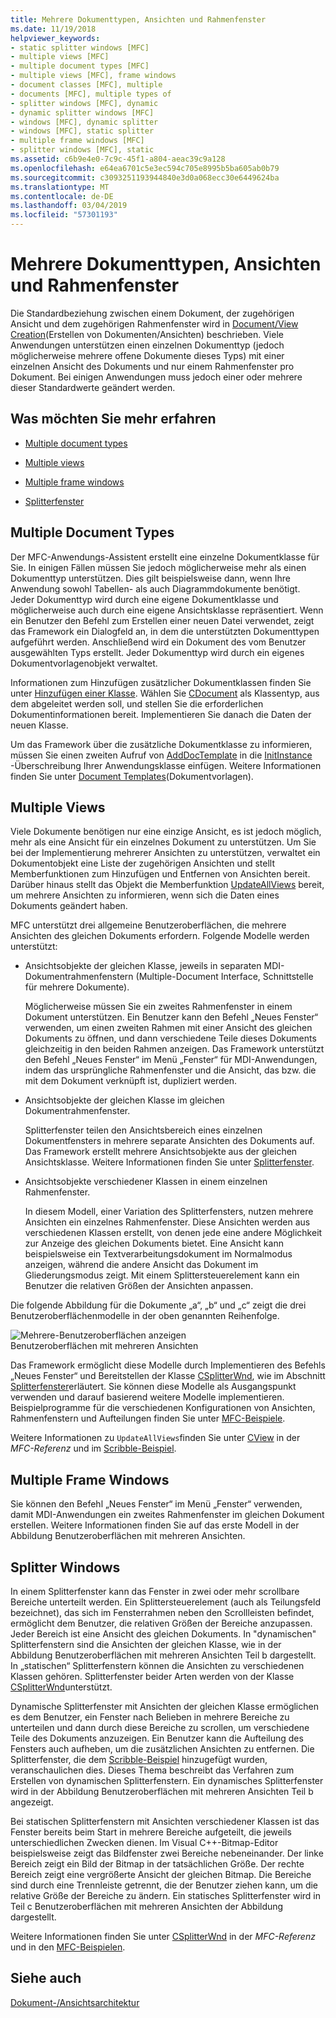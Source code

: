 ```yaml
---
title: Mehrere Dokumenttypen, Ansichten und Rahmenfenster
ms.date: 11/19/2018
helpviewer_keywords:
- static splitter windows [MFC]
- multiple views [MFC]
- multiple document types [MFC]
- multiple views [MFC], frame windows
- document classes [MFC], multiple
- documents [MFC], multiple types of
- splitter windows [MFC], dynamic
- dynamic splitter windows [MFC]
- windows [MFC], dynamic splitter
- windows [MFC], static splitter
- multiple frame windows [MFC]
- splitter windows [MFC], static
ms.assetid: c6b9e4e0-7c9c-45f1-a804-aeac39c9a128
ms.openlocfilehash: e64ea6701c5e3ec594c705e8995b5ba605ab0b79
ms.sourcegitcommit: c3093251193944840e3d0a068ecc30e6449624ba
ms.translationtype: MT
ms.contentlocale: de-DE
ms.lasthandoff: 03/04/2019
ms.locfileid: "57301193"
---
```

# <a name="multiple-document-types-views-and-frame-windows"></a>Mehrere Dokumenttypen, Ansichten und Rahmenfenster

Die Standardbeziehung zwischen einem Dokument, der zugehörigen Ansicht und dem zugehörigen Rahmenfenster wird in [Document/View Creation](../mfc/document-view-creation.md)(Erstellen von Dokumenten/Ansichten) beschrieben. Viele Anwendungen unterstützen einen einzelnen Dokumenttyp (jedoch möglicherweise mehrere offene Dokumente dieses Typs) mit einer einzelnen Ansicht des Dokuments und nur einem Rahmenfenster pro Dokument. Bei einigen Anwendungen muss jedoch einer oder mehrere dieser Standardwerte geändert werden.

## <a name="what-do-you-want-to-know-more-about"></a>Was möchten Sie mehr erfahren

- [Multiple document types](#_core_multiple_document_types)

- [Multiple views](#_core_multiple_views)

- [Multiple frame windows](#_core_multiple_frame_windows)

- [Splitterfenster](#_core_splitter_windows)

##  <a name="_core_multiple_document_types"></a> Multiple Document Types

Der MFC-Anwendungs-Assistent erstellt eine einzelne Dokumentklasse für Sie. In einigen Fällen müssen Sie jedoch möglicherweise mehr als einen Dokumenttyp unterstützen. Dies gilt beispielsweise dann, wenn Ihre Anwendung sowohl Tabellen- als auch Diagrammdokumente benötigt. Jeder Dokumenttyp wird durch eine eigene Dokumentklasse und möglicherweise auch durch eine eigene Ansichtsklasse repräsentiert. Wenn ein Benutzer den Befehl zum Erstellen einer neuen Datei verwendet, zeigt das Framework ein Dialogfeld an, in dem die unterstützten Dokumenttypen aufgeführt werden. Anschließend wird ein Dokument des vom Benutzer ausgewählten Typs erstellt. Jeder Dokumenttyp wird durch ein eigenes Dokumentvorlagenobjekt verwaltet.

Informationen zum Hinzufügen zusätzlicher Dokumentklassen finden Sie unter [Hinzufügen einer Klasse](../ide/adding-a-class-visual-cpp.md). Wählen Sie [CDocument](../mfc/reference/cdocument-class.md) als Klassentyp, aus dem abgeleitet werden soll, und stellen Sie die erforderlichen Dokumentinformationen bereit. Implementieren Sie danach die Daten der neuen Klasse.

Um das Framework über die zusätzliche Dokumentklasse zu informieren, müssen Sie einen zweiten Aufruf von [AddDocTemplate](../mfc/reference/cwinapp-class.md#adddoctemplate) in die [InitInstance](../mfc/reference/cwinapp-class.md#initinstance) -Überschreibung Ihrer Anwendungsklasse einfügen. Weitere Informationen finden Sie unter [Document Templates](../mfc/document-templates-and-the-document-view-creation-process.md)(Dokumentvorlagen).

##  <a name="_core_multiple_views"></a> Multiple Views

Viele Dokumente benötigen nur eine einzige Ansicht, es ist jedoch möglich, mehr als eine Ansicht für ein einzelnes Dokument zu unterstützen. Um Sie bei der Implementierung mehrerer Ansichten zu unterstützen, verwaltet ein Dokumentobjekt eine Liste der zugehörigen Ansichten und stellt Memberfunktionen zum Hinzufügen und Entfernen von Ansichten bereit. Darüber hinaus stellt das Objekt die Memberfunktion [UpdateAllViews](../mfc/reference/cdocument-class.md#updateallviews) bereit, um mehrere Ansichten zu informieren, wenn sich die Daten eines Dokuments geändert haben.

MFC unterstützt drei allgemeine Benutzeroberflächen, die mehrere Ansichten des gleichen Dokuments erfordern. Folgende Modelle werden unterstützt:

- Ansichtsobjekte der gleichen Klasse, jeweils in separaten MDI-Dokumentrahmenfenstern (Multiple-Document Interface, Schnittstelle für mehrere Dokumente).

   Möglicherweise müssen Sie ein zweites Rahmenfenster in einem Dokument unterstützen. Ein Benutzer kann den Befehl „Neues Fenster“ verwenden, um einen zweiten Rahmen mit einer Ansicht des gleichen Dokuments zu öffnen, und dann verschiedene Teile dieses Dokuments gleichzeitig in den beiden Rahmen anzeigen. Das Framework unterstützt den Befehl „Neues Fenster“ im Menü „Fenster“ für MDI-Anwendungen, indem das ursprüngliche Rahmenfenster und die Ansicht, das bzw. die mit dem Dokument verknüpft ist, dupliziert werden.

- Ansichtsobjekte der gleichen Klasse im gleichen Dokumentrahmenfenster.

   Splitterfenster teilen den Ansichtsbereich eines einzelnen Dokumentfensters in mehrere separate Ansichten des Dokuments auf. Das Framework erstellt mehrere Ansichtsobjekte aus der gleichen Ansichtsklasse. Weitere Informationen finden Sie unter [Splitterfenster](#_core_splitter_windows).

- Ansichtsobjekte verschiedener Klassen in einem einzelnen Rahmenfenster.

   In diesem Modell, einer Variation des Splitterfensters, nutzen mehrere Ansichten ein einzelnes Rahmenfenster. Diese Ansichten werden aus verschiedenen Klassen erstellt, von denen jede eine andere Möglichkeit zur Anzeige des gleichen Dokuments bietet. Eine Ansicht kann beispielsweise ein Textverarbeitungsdokument im Normalmodus anzeigen, während die andere Ansicht das Dokument im Gliederungsmodus zeigt. Mit einem Splittersteuerelement kann ein Benutzer die relativen Größen der Ansichten anpassen.

Die folgende Abbildung für die Dokumente „a“, „b“ und „c“ zeigt die drei Benutzeroberflächenmodelle in der oben genannten Reihenfolge.

![Mehrere&#45;Benutzeroberflächen anzeigen](../mfc/media/vc37a71.gif "mehrere&#45;Benutzeroberflächen anzeigen") <br/>
Benutzeroberflächen mit mehreren Ansichten

Das Framework ermöglicht diese Modelle durch Implementieren des Befehls „Neues Fenster“ und Bereitstellen der Klasse [CSplitterWnd](../mfc/reference/csplitterwnd-class.md), wie im Abschnitt [Splitterfenster](#_core_splitter_windows)erläutert. Sie können diese Modelle als Ausgangspunkt verwenden und darauf basierend weitere Modelle implementieren. Beispielprogramme für die verschiedenen Konfigurationen von Ansichten, Rahmenfenstern und Aufteilungen finden Sie unter [MFC-Beispiele](../visual-cpp-samples.md).

Weitere Informationen zu `UpdateAllViews`finden Sie unter [CView](../mfc/reference/cview-class.md) in der *MFC-Referenz* und im [Scribble-Beispiel](../visual-cpp-samples.md).

##  <a name="_core_multiple_frame_windows"></a> Multiple Frame Windows

Sie können den Befehl „Neues Fenster“ im Menü „Fenster“ verwenden, damit MDI-Anwendungen ein zweites Rahmenfenster im gleichen Dokument erstellen. Weitere Informationen finden Sie auf das erste Modell in der Abbildung Benutzeroberflächen mit mehreren Ansichten.

##  <a name="_core_splitter_windows"></a> Splitter Windows

In einem Splitterfenster kann das Fenster in zwei oder mehr scrollbare Bereiche unterteilt werden. Ein Splittersteuerelement (auch als Teilungsfeld bezeichnet), das sich im Fensterrahmen neben den Scrollleisten befindet, ermöglicht dem Benutzer, die relativen Größen der Bereiche anzupassen. Jeder Bereich ist eine Ansicht des gleichen Dokuments. In "dynamischen" Splitterfenstern sind die Ansichten der gleichen Klasse, wie in der Abbildung Benutzeroberflächen mit mehreren Ansichten Teil b dargestellt. In „statischen“ Splitterfenstern können die Ansichten zu verschiedenen Klassen gehören. Splitterfenster beider Arten werden von der Klasse [CSplitterWnd](../mfc/reference/csplitterwnd-class.md)unterstützt.

Dynamische Splitterfenster mit Ansichten der gleichen Klasse ermöglichen es dem Benutzer, ein Fenster nach Belieben in mehrere Bereiche zu unterteilen und dann durch diese Bereiche zu scrollen, um verschiedene Teile des Dokuments anzuzeigen. Ein Benutzer kann die Aufteilung des Fensters auch aufheben, um die zusätzlichen Ansichten zu entfernen. Die Splitterfenster, die dem [Scribble-Beispiel](../visual-cpp-samples.md) hinzugefügt wurden, veranschaulichen dies. Dieses Thema beschreibt das Verfahren zum Erstellen von dynamischen Splitterfenstern. Ein dynamisches Splitterfenster wird in der Abbildung Benutzeroberflächen mit mehreren Ansichten Teil b angezeigt.

Bei statischen Splitterfenstern mit Ansichten verschiedener Klassen ist das Fenster bereits beim Start in mehrere Bereiche aufgeteilt, die jeweils unterschiedlichen Zwecken dienen. Im Visual C++-Bitmap-Editor beispielsweise zeigt das Bildfenster zwei Bereiche nebeneinander. Der linke Bereich zeigt ein Bild der Bitmap in der tatsächlichen Größe. Der rechte Bereich zeigt eine vergrößerte Ansicht der gleichen Bitmap. Die Bereiche sind durch eine Trennleiste getrennt, die der Benutzer ziehen kann, um die relative Größe der Bereiche zu ändern. Ein statisches Splitterfenster wird in Teil c Benutzeroberflächen mit mehreren Ansichten der Abbildung dargestellt.

Weitere Informationen finden Sie unter [CSplitterWnd](../mfc/reference/csplitterwnd-class.md) in der *MFC-Referenz* und in den [MFC-Beispielen](../visual-cpp-samples.md).

## <a name="see-also"></a>Siehe auch

[Dokument-/Ansichtsarchitektur](../mfc/document-view-architecture.md)
